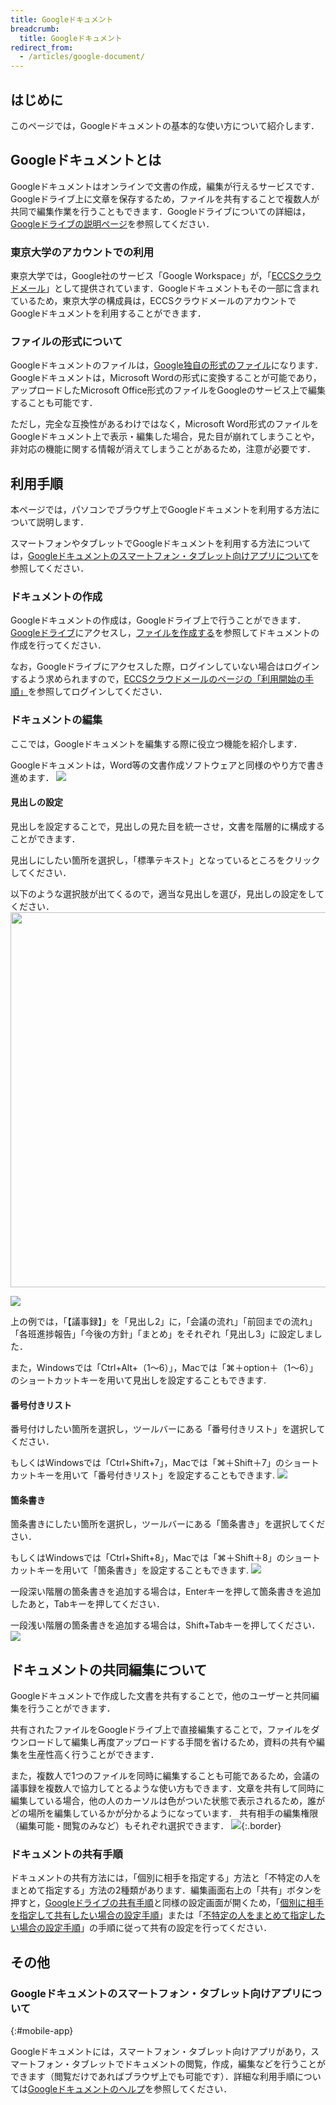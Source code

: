 ```yaml
---
title: Googleドキュメント
breadcrumb:
  title: Googleドキュメント
redirect_from:
  - /articles/google-document/
---
```


## はじめに
このページでは，Googleドキュメントの基本的な使い方について紹介します．

## Googleドキュメントとは
Googleドキュメントはオンラインで文書の作成，編集が行えるサービスです．Googleドライブ上に文章を保存するため，ファイルを共有することで複数人が共同で編集作業を行うこともできます．Googleドライブについての詳細は，[Googleドライブの説明ページ](drive/)を参照してください．

### 東京大学のアカウントでの利用
東京大学では，Google社のサービス「Google Workspace」が，「[ECCSクラウドメール](/google/)」として提供されています．Googleドキュメントもその一部に含まれているため，東京大学の構成員は，ECCSクラウドメールのアカウントでGoogleドキュメントを利用することができます．

### ファイルの形式について
Googleドキュメントのファイルは，[Google独自の形式のファイル](drive/#format)になります．Googleドキュメントは，Microsoft Wordの形式に変換することが可能であり，アップロードしたMicrosoft Office形式のファイルをGoogleのサービス上で編集することも可能です．

ただし，完全な互換性があるわけではなく，Microsoft Word形式のファイルをGoogleドキュメント上で表示・編集した場合，見た目が崩れてしまうことや，非対応の機能に関する情報が消えてしまうことがあるため，注意が必要です．

## 利用手順
本ページでは，パソコンでブラウザ上でGoogleドキュメントを利用する方法について説明します．

スマートフォンやタブレットでGoogleドキュメントを利用する方法については，[Googleドキュメントのスマートフォン・タブレット向けアプリについて](#mobile-app)を参照してください．

### ドキュメントの作成
Googleドキュメントの作成は，Googleドライブ上で行うことができます．[Googleドライブ](https://drive.google.com/drive/)にアクセスし，[ファイルを作成する](drive/basic#create-file)を参照してドキュメントの作成を行ってください．

なお，Googleドライブにアクセスした際，ログインしていない場合はログインするよう求められますので，[ECCSクラウドメールのページの「利用開始の手順」](/eccs_cloud_email#initial-setup)を参照してログインしてください．

### ドキュメントの編集
ここでは，Googleドキュメントを編集する際に役立つ機能を紹介します．

Googleドキュメントは，Word等の文書作成ソフトウェアと同様のやり方で書き進めます．
![](screen.png)

#### 見出しの設定
見出しを設定することで，見出しの見た目を統一させ，文書を階層的に構成することができます．

見出しにしたい箇所を選択し，「標準テキスト」となっているところをクリックしてください．

以下のような選択肢が出てくるので，適当な見出しを選び，見出しの設定をしてください．
<img src="heading.png" width="600px">
<br>

![](heading_example.png)

上の例では，「【議事録】」を「見出し2」に，「会議の流れ」「前回までの流れ」「各班進捗報告」「今後の方針」「まとめ」をそれぞれ「見出し3」に設定しました．

また，Windowsでは「Ctrl+Alt+（1〜6）」，Macでは「⌘＋option＋（1〜6）」のショートカットキーを用いて見出しを設定することもできます.

#### 番号付きリスト
番号付けしたい箇所を選択し，ツールバーにある「番号付きリスト」を選択してください．

もしくはWindowsでは「Ctrl+Shift+7」，Macでは「⌘＋Shift＋7」のショートカットキーを用いて「番号付きリスト」を設定することもできます.
![](numbered_list.png)

#### 箇条書き
箇条書きにしたい箇所を選択し，ツールバーにある「箇条書き」を選択してください．

もしくはWindowsでは「Ctrl+Shift+8」，Macでは「⌘＋Shift＋8」のショートカットキーを用いて「箇条書き」を設定することもできます.
![](bulleted_list.png)

一段深い階層の箇条書きを追加する場合は，Enterキーを押して箇条書きを追加したあと，Tabキーを押してください．

一段浅い階層の箇条書きを追加する場合は，Shift+Tabキーを押してください．
![](list_hierarchy.png)

## ドキュメントの共同編集について
Googleドキュメントで作成した文書を共有することで，他のユーザーと共同編集を行うことができます．

共有されたファイルをGoogleドライブ上で直接編集することで，ファイルをダウンロードして編集し再度アップロードする手間を省けるため，資料の共有や編集を生産性高く行うことができます．

また，複数人で1つのファイルを同時に編集することも可能であるため，会議の議事録を複数人で協力してとるような使い方もできます．文章を共有して同時に編集している場合，他の人のカーソルは色がついた状態で表示されるため，誰がどの場所を編集しているかが分かるようになっています． 共有相手の編集権限（編集可能・閲覧のみなど）もそれぞれ選択できます．
![](coedit.png){:.border}

### ドキュメントの共有手順
ドキュメントの共有方法には，「個別に相手を指定する」方法と「不特定の人をまとめて指定する」方法の2種類があります．編集画面右上の「共有」ボタンを押すと，[Googleドライブの共有手順](drive/share#procedure)と同様の設定画面が開くため，「[個別に相手を指定して共有したい場合の設定手順](drive/share#individual)」または「[不特定の人をまとめて指定したい場合の設定手順](drive/share#procedure-specified)」の手順に従って共有の設定を行ってください．

## その他
### Googleドキュメントのスマートフォン・タブレット向けアプリについて
{:#mobile-app}

Googleドキュメントには，スマートフォン・タブレット向けアプリがあり，スマートフォン・タブレットでドキュメントの閲覧，作成，編集などを行うことができます（閲覧だけであればブラウザ上でも可能です）．詳細な利用手順については[Googleドキュメントのヘルプ](https://support.google.com/docs/answer/7068618?hl=ja&co=GENIE.Platform%3DAndroid&oco=0)を参照してください．
